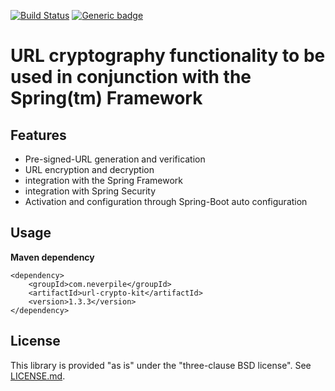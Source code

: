 [![Build Status](https://travis-ci.org/levigo/url-crypto-kit.svg?branch=master)](https://travis-ci.org/levigo/url-crypto-kit)
[![Generic badge](https://img.shields.io/badge/current%20version-1.3.3-1abc9c.svg)](https://github.com/levigo/url-crypto-kit/tree/v1.3.3)

# URL cryptography functionality to be used in conjunction with the Spring(tm) Framework 

## Features
- Pre-signed-URL generation and verification
- URL encryption and decryption
- integration with the Spring Framework
- integration with Spring Security
- Activation and configuration through Spring-Boot auto configuration

## Usage
__Maven dependency__

    <dependency>
        <groupId>com.neverpile</groupId>
        <artifactId>url-crypto-kit</artifactId>
        <version>1.3.3</version>
    </dependency>

## License
This library is provided "as is" under the "three-clause BSD license". See [LICENSE.md](./LICENSE.md).
